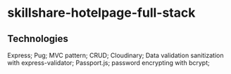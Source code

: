 # skillshare-hotelpage-full-stack

## Technologies

Express;
Pug;
MVC pattern;
CRUD;
Cloudinary;
Data validation sanitization with express-validator;
Passport.js;
password encrypting with bcrypt;
